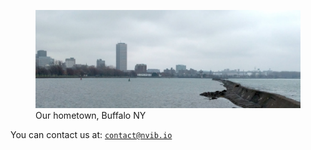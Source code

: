 <link rel="stylesheet" href="/assets/css/styles.css">
<script src="/assets/js/document_include.js"></script> 

<span id="Dan">
  <figure>
    <img src="/assets/buffalo.png" alt="Buffalo, NY. Photo by David Molik">
    <figcaption>Our hometown, Buffalo NY</figcaption>
  </figure>
</span>

You can contact us at:
<code>contact@nvib.io</code>

<script>
document.include('/assets/menu.html')
</script>
